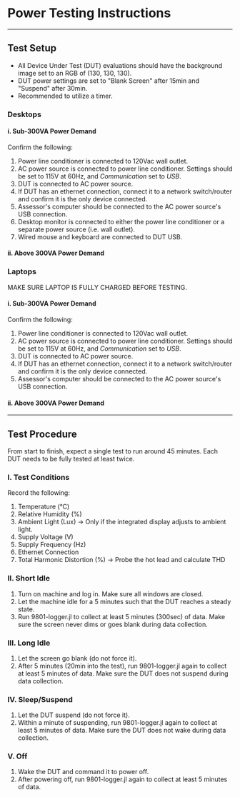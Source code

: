 # Power Testing Instructions

___
## Test Setup
+ All Device Under Test (DUT) evaluations should have the background image set to an RGB of (130, 130, 130).
+ DUT power settings are set to "Blank Screen" after 15min and "Suspend" after 30min.
+ Recommended to utilize a timer.

### Desktops
#### i. Sub-300VA Power Demand
Confirm the following:
1. Power line conditioner is connected to 120Vac wall outlet.
1. AC power source is connected to power line conditioner. Settings should be set to 115V at 60Hz, and _Communication_ set to _USB_.
1. DUT is connected to AC power source.
1. If DUT has an ethernet connection, connect it to a network switch/router and confirm it is the only device connected. 
1. Assessor's computer should be connected to the AC power source's USB connection.
1. Desktop monitor is connected to either the power line conditioner or a separate power source (i.e. wall outlet).
1. Wired mouse and keyboard are connected to DUT USB.


#### ii. Above 300VA Power Demand


### Laptops
MAKE SURE LAPTOP IS FULLY CHARGED BEFORE TESTING.
#### i. Sub-300VA Power Demand
Confirm the following:
1. Power line conditioner is connected to 120Vac wall outlet.
1. AC power source is connected to power line conditioner. Settings should be set to 115V at 60Hz, and _Communication_ set to _USB_.
1. DUT is connected to AC power source.
1. If DUT has an ethernet connection, connect it to a network switch/router and confirm it is the only device connected. 
1. Assessor's computer should be connected to the AC power source's USB connection.


#### ii. Above 300VA Power Demand

___
## Test Procedure
From start to finish, expect a single test to run around 45 minutes. Each DUT needs to be fully tested at least twice.

### I. Test Conditions
Record the following:
1. Temperature (&deg;C)
2. Relative Humidity (%)
3. Ambient Light (Lux) &#8594; Only if the integrated display adjusts to ambient light.
4. Supply Voltage (V)
5. Supply Frequency (Hz)
6. Ethernet Connection
7. Total Harmonic Distortion (%) &#8594; Probe the hot lead and calculate THD


### II. Short Idle
1. Turn on machine and log in. Make sure all windows are closed. 
2. Let the machine idle for a 5 minutes such that the DUT reaches a steady state.
3. Run 9801-logger.jl to collect at least 5 minutes (300sec) of data. Make sure the screen never dims or goes blank during data collection.

### III. Long Idle
1. Let the screen go blank (do not force it).
2. After 5 minutes (20min into the test), run 9801-logger.jl again to collect at least 5 minutes of data. Make sure the DUT does not suspend during data collection.

### IV. Sleep/Suspend
1. Let the DUT suspend (do not force it).
2. Within a minute of suspending, run 9801-logger.jl again to collect at least 5 minutes of data. Make sure the DUT does not wake during data collection.

### V. Off
1. Wake the DUT and command it to power off.
2. After powering off, run 9801-logger.jl again to collect at least 5 minutes of data. 
